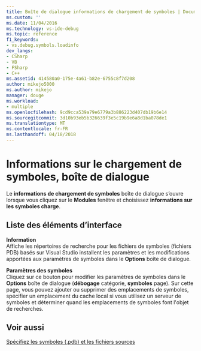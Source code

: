 ```yaml
---
title: Boîte de dialogue informations de chargement de symboles | Documents Microsoft
ms.custom: ''
ms.date: 11/04/2016
ms.technology: vs-ide-debug
ms.topic: reference
f1_keywords:
- vs.debug.symbols.loadinfo
dev_langs:
- CSharp
- VB
- FSharp
- C++
ms.assetid: 414580a0-175e-4a61-b82e-6755c8f7d208
author: mikejo5000
ms.author: mikejo
manager: douge
ms.workload:
- multiple
ms.openlocfilehash: 9cd9cca539a79e6779a3b886223d407db19b6e14
ms.sourcegitcommit: 3d10b93eb5b326639f3e5c19b9e6a8d1ba078de1
ms.translationtype: MT
ms.contentlocale: fr-FR
ms.lasthandoff: 04/18/2018
---
```

# <a name="symbol-load-information-dialog-box"></a>Informations sur le chargement de symboles, boîte de dialogue
Le **informations de chargement de symboles** boîte de dialogue s’ouvre lorsque vous cliquez sur le **Modules** fenêtre et choisissez **informations sur les symboles charge**.  
  
## <a name="uielement-list"></a>Liste des éléments d’interface  
 **Information**  
 Affiche les répertoires de recherche pour les fichiers de symboles (fichiers PDB) basés sur Visual Studio installent les paramètres et les modifications apportées aux paramètres de symboles dans le **Options** boîte de dialogue.  
  
 **Paramètres des symboles**  
 Cliquez sur ce bouton pour modifier les paramètres de symboles dans le **Options** boîte de dialogue (**débogage** catégorie, **symboles** page). Sur cette page, vous pouvez ajouter ou supprimer des emplacements de symboles, spécifier un emplacement du cache local si vous utilisez un serveur de symboles et déterminer quand les emplacements de symboles font l'objet de recherches.  
  
## <a name="see-also"></a>Voir aussi  
 [Spécifiez les symboles (.pdb) et les fichiers sources](../debugger/specify-symbol-dot-pdb-and-source-files-in-the-visual-studio-debugger.md)